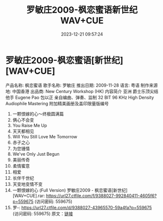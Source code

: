 ﻿---
title: 罗敏庄2009-枫恋蜜语新世纪WAV+CUE
date: 2023-12-21 09:57:24
categories: WAV车载音乐、镜像
tags: 华语中文
---
# 罗敏庄2009-枫恋蜜语[新世纪][WAV+CUE]

产品名称: 枫恋蜜语
歌手名称: 罗敏庄
推出日期: 2009-11-28
语言: 粤语
制作来源地: 中国香港
出品商: New Century Workshop (HK)
内容简介
亚洲 爵士乐顶尖结他手 Eugene Pao 包以正
亲自编曲、弹奏、监制
32 BIT 96 KHz High Density Audiophile Mastering
附加精美画册及盖印限量版编号
01. 一颗恨嫁的心～终极圆满篇
02. 俩心不会变
03. You Raise Me Up
04. 天天都相见
05. Will You Still Love Me Tomorrow
06. 赤子之心
07. 为您锺情
08. We've Only Just Begun
09. 美丽传奇
10. 柔情蜜意
11. 相爱
12. 长伴千世纪
13. 天变地变情不变
14. 一颗恨嫁的心 (Full Version)
罗敏庄2009 - 枫恋蜜语[新世纪][WAV+CUE].rar: https://url27.ctfile.com/f/9388027-992840411-4605f6?p=559675
(访问密码: 559675)
21. 罗-: https://url27.ctfile.com/d/9388027-43965570-59a4fa?p=559675
(访问密码: 559675)
原文：[链接](https://blog.sina.com.cn/s/blog_1647c7e76010313y6.html)